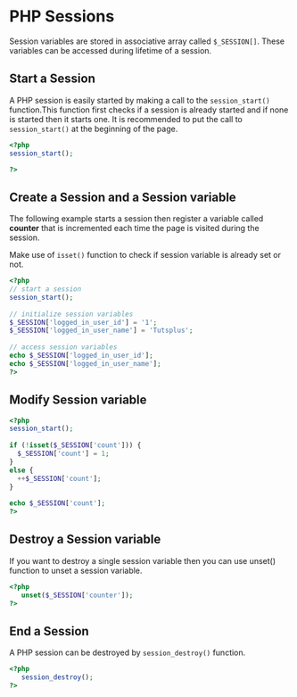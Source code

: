 # PHP Sessions

Session variables are stored in associative array called `$_SESSION[]`. These variables can be accessed during lifetime of a session.

## Start a Session

A PHP session is easily started by making a call to the `session_start()` function.This function first checks if a session is already started and if none is started then it starts one. It is recommended to put the call to `session_start()` at the beginning of the page.

```php
<?php
session_start();

?>
```

## Create a Session and a Session variable

The following example starts a session then register a variable called **counter** that is incremented each time the page is visited during the session.

Make use of `isset()` function to check if session variable is already set or not.

```php
<?php
// start a session
session_start();
  
// initialize session variables
$_SESSION['logged_in_user_id'] = '1';
$_SESSION['logged_in_user_name'] = 'Tutsplus';
  
// access session variables
echo $_SESSION['logged_in_user_id'];
echo $_SESSION['logged_in_user_name'];
?>
```

## Modify Session variable

```php
<?php
session_start();
  
if (!isset($_SESSION['count'])) {
  $_SESSION['count'] = 1;
}
else {
  ++$_SESSION['count'];
}
  
echo $_SESSION['count'];
?>
```

## Destroy a Session variable

If you want to destroy a single session variable then you can use unset() function to unset a session variable.

```php
<?php
   unset($_SESSION['counter']);
?>
```

## End a Session

A PHP session can be destroyed by `session_destroy()` function.

```php
<?php
   session_destroy();
?>
```